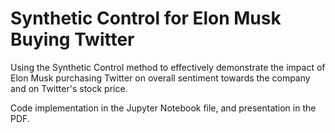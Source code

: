 # Synthetic Control for Elon Musk Buying Twitter
Using the Synthetic Control method to effectively demonstrate the impact of Elon Musk purchasing Twitter on overall sentiment towards the company and on Twitter's stock price.

Code implementation in the Jupyter Notebook file, and presentation in the PDF. 

